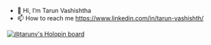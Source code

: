 - 👋 Hi, I’m Tarun Vashishtha
- 📫 How to reach me https://www.linkedin.com/in/tarun-vashishth/

<!---
tarunvashishth/tarunvashishth is a ✨ special ✨ repository because its `README.md` (this file) appears on your GitHub profile.
You can click the Preview link to take a look at your changes.
--->
[![@tarunv's Holopin board](https://holopin.me/tarunv)](https://holopin.io/@tarunv)
